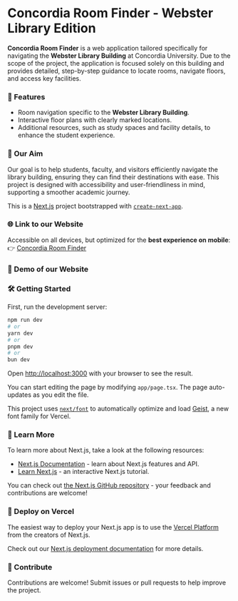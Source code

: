 # Concordia Room Finder - Webster Library Edition

**Concordia Room Finder** is a web application tailored specifically for navigating the **Webster Library Building** at Concordia University. Due to the scope of the project, the application is focused solely on this building and provides detailed, step-by-step guidance to locate rooms, navigate floors, and access key facilities.

### 🚀 Features
- Room navigation specific to the **Webster Library Building**.
- Interactive floor plans with clearly marked locations.
- Additional resources, such as study spaces and facility details, to enhance the student experience.

### 🎯 Our Aim
Our goal is to help students, faculty, and visitors efficiently navigate the library building, ensuring they can find their destinations with ease. This project is designed with accessibility and user-friendliness in mind, supporting a smoother academic journey.


This is a [Next.js](https://nextjs.org) project bootstrapped with [`create-next-app`](https://nextjs.org/docs/app/api-reference/cli/create-next-app).

### 🌐 Link to our Website 

Accessible on all devices, but optimized for the **best experience on mobile**:  
👉 [Concordia Room Finder](https://concordia-room-finder.vercel.app/)

### 🎥 Demo of our Website 


### 🛠 Getting Started

First, run the development server:

```bash
npm run dev
# or
yarn dev
# or
pnpm dev
# or
bun dev
```

Open [http://localhost:3000](http://localhost:3000) with your browser to see the result.

You can start editing the page by modifying `app/page.tsx`. The page auto-updates as you edit the file.

This project uses [`next/font`](https://nextjs.org/docs/app/building-your-application/optimizing/fonts) to automatically optimize and load [Geist](https://vercel.com/font), a new font family for Vercel.

### 📖 Learn More

To learn more about Next.js, take a look at the following resources:

- [Next.js Documentation](https://nextjs.org/docs) - learn about Next.js features and API.
- [Learn Next.js](https://nextjs.org/learn) - an interactive Next.js tutorial.

You can check out [the Next.js GitHub repository](https://github.com/vercel/next.js) - your feedback and contributions are welcome!

### 🚀 Deploy on Vercel

The easiest way to deploy your Next.js app is to use the [Vercel Platform](https://vercel.com/new?utm_medium=default-template&filter=next.js&utm_source=create-next-app&utm_campaign=create-next-app-readme) from the creators of Next.js.

Check out our [Next.js deployment documentation](https://nextjs.org/docs/app/building-your-application/deploying) for more details.

### 🤝 Contribute
Contributions are welcome! Submit issues or pull requests to help improve the project.
